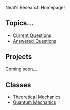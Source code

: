 Neal's Research Homepage!

## Topics...

* [Current Questions](questions/current)
* [Answered Questions](questions/answered)


## Projects

Coming soon...

## Classes

* [Theoretical Mechanics](classical-mechanics)
* [Quantum Mechanics](quantum-mechanics)